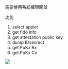 需要使用系統權限開啟

功能
1. select applet
1. get fido info
1. get attestation public key
1. dump IDsecrect
1. get PuKx Rx
1. get PuKx Cx

![](https://i.imgur.com/Rcd4eTL.png)





